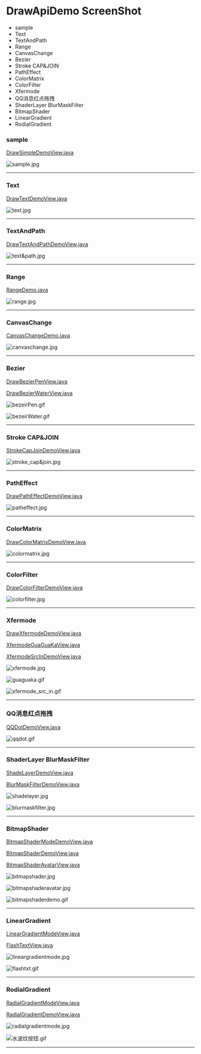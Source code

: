 # DrawApiDemo ScreenShot
* sample
* Text
* TextAndPath
* Range
* CanvasChange
* Bezier
* Stroke CAP&JOIN
* PathEffect
* ColorMatrix
* ColorFilter
* Xfermode
* QQ消息红点拖拽
* ShaderLayer BlurMaskFilter
* BitmapShader
* LinearGradient
* RodialGradient




### sample
[DrawSimpleDemoView.java](https://github.com/103style/AnimAndCustomViewDemo/blob/master/app/src/main/java/com/lxk/animandcustomviewdemo/drawapi/view/DrawSimpleDemoView.java)

![sample.jpg](https://github.com/103style/AnimAndCustomViewDemo/blob/master/gif/drawapi/sample.jpg)

---


### Text
[DrawTextDemoView.java](https://github.com/103style/AnimAndCustomViewDemo/blob/master/app/src/main/java/com/lxk/animandcustomviewdemo/drawapi/view/DrawTextDemoView.java)

![text.jpg](https://github.com/103style/AnimAndCustomViewDemo/blob/master/gif/drawapi/text.jpg)

---



### TextAndPath
[DrawTextAndPathDemoView.java](https://github.com/103style/AnimAndCustomViewDemo/blob/master/app/src/main/java/com/lxk/animandcustomviewdemo/drawapi/view/DrawTextAndPathDemoView.java)

![text&path.jpg](https://github.com/103style/AnimAndCustomViewDemo/blob/master/gif/drawapi/text&path.jpg)

---


### Range
[RangeDemo.java](https://github.com/103style/AnimAndCustomViewDemo/blob/master/app/src/main/java/com/lxk/animandcustomviewdemo/drawapi/view/RangeDemo.java)

![range.jpg](https://github.com/103style/AnimAndCustomViewDemo/blob/master/gif/drawapi/range.jpg)

---



### CanvasChange
[CanvasChangeDemo.java](https://github.com/103style/AnimAndCustomViewDemo/blob/master/app/src/main/java/com/lxk/animandcustomviewdemo/drawapi/view/CanvasChangeDemo.java)

![canvaschange.jpg](https://github.com/103style/AnimAndCustomViewDemo/blob/master/gif/drawapi/canvaschange.jpg)

---


### Bezier
[DrawBezierPenView.java](https://github.com/103style/AnimAndCustomViewDemo/blob/master/app/src/main/java/com/lxk/animandcustomviewdemo/drawapi/view/CanvasChangeDemo.java)

[DrawBezierWaterView.java](https://github.com/103style/AnimAndCustomViewDemo/blob/master/app/src/main/java/com/lxk/animandcustomviewdemo/drawapi/view/CanvasChangeDemo.java)

![bezeirPen.gif](https://github.com/103style/AnimAndCustomViewDemo/blob/master/gif/drawapi/bezeirPen.gif)

![bezeirWater.gif](https://github.com/103style/AnimAndCustomViewDemo/blob/master/gif/drawapi/bezeirWater.gif)

---


### Stroke CAP&JOIN
[StrokeCapJoinDemoView.java](https://github.com/103style/AnimAndCustomViewDemo/blob/master/app/src/main/java/com/lxk/animandcustomviewdemo/drawapi/view/StrokeCapJoinDemoView.java)

![stroke_cap&join.jpg](https://github.com/103style/AnimAndCustomViewDemo/blob/master/gif/drawapi/stroke_cap&join.jpg)


---


### PathEffect
[DrawPathEffectDemoView.java](https://github.com/103style/AnimAndCustomViewDemo/blob/master/app/src/main/java/com/lxk/animandcustomviewdemo/drawapi/view/DrawPathEffectDemoView.java)

![patheffect.jpg](https://github.com/103style/AnimAndCustomViewDemo/blob/master/gif/drawapi/patheffect.jpg)


---


### ColorMatrix
[DrawColorMatrixDemoView.java](https://github.com/103style/AnimAndCustomViewDemo/blob/master/app/src/main/java/com/lxk/animandcustomviewdemo/drawapi/view/DrawColorMatrixDemoView.java)

![colormatrix.jpg](https://github.com/103style/AnimAndCustomViewDemo/blob/master/gif/drawapi/colormatrix.jpg)

---


### ColorFilter
[DrawColorFilterDemoView.java](https://github.com/103style/AnimAndCustomViewDemo/blob/master/app/src/main/java/com/lxk/animandcustomviewdemo/drawapi/view/DrawColorFilterDemoView.java)

![colorfilter.jpg](https://github.com/103style/AnimAndCustomViewDemo/blob/master/gif/drawapi/colorfilter.jpg)

---


### Xfermode
[DrawXfermodeDemoView.java](https://github.com/103style/AnimAndCustomViewDemo/blob/master/app/src/main/java/com/lxk/animandcustomviewdemo/drawapi/view/DrawXfermodeDemoView.java)

[XfermodeGuaGuaKaView.java](https://github.com/103style/AnimAndCustomViewDemo/blob/master/app/src/main/java/com/lxk/animandcustomviewdemo/drawapi/view/XfermodeGuaGuaKaView.java)

[XfermodeSrcInDemoView.java](https://github.com/103style/AnimAndCustomViewDemo/blob/master/app/src/main/java/com/lxk/animandcustomviewdemo/drawapi/view/XfermodeSrcInDemoView.java)


![xfermode.jpg](https://github.com/103style/AnimAndCustomViewDemo/blob/master/gif/drawapi/xfermode.jpg)

![guaguaka.gif](https://github.com/103style/AnimAndCustomViewDemo/blob/master/gif/drawapi/guaguaka.gif)

![xfermode_src_in.gif](https://github.com/103style/AnimAndCustomViewDemo/blob/master/gif/drawapi/xfermode_src_in.gif)

---


### QQ消息红点拖拽
[QQDotDemoView.java](https://github.com/103style/AnimAndCustomViewDemo/blob/master/app/src/main/java/com/lxk/animandcustomviewdemo/drawapi/view/QQDotDemoView.java)

![qqdot.gif](https://github.com/103style/AnimAndCustomViewDemo/blob/master/gif/drawapi/qqdot.gif)

---

### ShaderLayer BlurMaskFilter
[ShadeLayerDemoView.java](https://github.com/103style/AnimAndCustomViewDemo/blob/master/app/src/main/java/com/lxk/animandcustomviewdemo/drawapi/view/ShadeLayerDemoView.java)

[BlurMaskFilterDemoView.java](https://github.com/103style/AnimAndCustomViewDemo/blob/master/app/src/main/java/com/lxk/animandcustomviewdemo/drawapi/view/BlurMaskFilterDemoView.java)

![shadelayer.jpg](https://github.com/103style/AnimAndCustomViewDemo/blob/master/gif/drawapi/shadelayer.jpg)

![blurmaskfilter.jpg](https://github.com/103style/AnimAndCustomViewDemo/blob/master/gif/drawapi/blurmaskfilter.jpg)


---

### BitmapShader
[BitmapShaderModeDemoView.java](https://github.com/103style/AnimAndCustomViewDemo/blob/master/app/src/main/java/com/lxk/animandcustomviewdemo/drawapi/view/BitmapShaderModeDemoView.java)

[BitmapShaderDemoView.java](https://github.com/103style/AnimAndCustomViewDemo/blob/master/app/src/main/java/com/lxk/animandcustomviewdemo/drawapi/view/BitmapShaderDemoView.java)

[BitmapShaderAvatarView.java](https://github.com/103style/AnimAndCustomViewDemo/blob/master/app/src/main/java/com/lxk/animandcustomviewdemo/drawapi/view/BitmapShaderAvatarView.java)

![bitmapshader.jpg](https://github.com/103style/AnimAndCustomViewDemo/blob/master/gif/drawapi/bitmapshader.jpg)

![bitmapshaderavatar.jpg](https://github.com/103style/AnimAndCustomViewDemo/blob/master/gif/drawapi/bitmapshaderavatar.jpg)

![bitmapshaderdemo.gif](https://github.com/103style/AnimAndCustomViewDemo/blob/master/gif/drawapi/bitmapshaderdemo.gif)

---


### LinearGradient
[LinearGradientModeView.java](https://github.com/103style/AnimAndCustomViewDemo/blob/master/app/src/main/java/com/lxk/animandcustomviewdemo/drawapi/view/LinearGradientModeView.java)

[FlashTextView.java](https://github.com/103style/AnimAndCustomViewDemo/blob/master/app/src/main/java/com/lxk/animandcustomviewdemo/drawapi/view/FlashTextView.java)

![lineargradientmode.jpg](https://github.com/103style/AnimAndCustomViewDemo/blob/master/gif/drawapi/lineargradientmode.jpg)

![flashtxt.gif](https://github.com/103style/AnimAndCustomViewDemo/blob/master/gif/drawapi/flashtxt.gif)


---


### RodialGradient
[RadialGradientModeView.java](https://github.com/103style/AnimAndCustomViewDemo/blob/master/app/src/main/java/com/lxk/animandcustomviewdemo/drawapi/view/BitmapShaderModeDemoView.java)

[RadialGradientDemoView.java](https://github.com/103style/AnimAndCustomViewDemo/blob/master/app/src/main/java/com/lxk/animandcustomviewdemo/drawapi/view/BitmapShaderDemoView.java)

![radialgradientmode.jpg](https://github.com/103style/AnimAndCustomViewDemo/blob/master/gif/drawapi/radialgradientmode.jpg)

![水波纹按钮.gif](https://github.com/103style/AnimAndCustomViewDemo/blob/master/gif/drawapi/水波纹按钮.gif)

---
